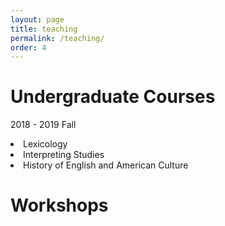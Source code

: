 ```yaml
---
layout: page
title: teaching
permalink: /teaching/
order: 4
---
```

<h1>Undergraduate Courses</h1>

2018 - 2019 Fall

<li>Lexicology</li>
<li>Interpreting Studies</li>
<li>History of English and American Culture</li>

<h1>Workshops</h1>
